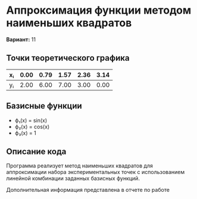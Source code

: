 # Аппроксимация функции методом наименьших квадратов

**Вариант:** 11

## Точки теоретического графика

| xᵢ   | 0.00 | 0.79 | 1.57 | 2.36 | 3.14 |
|------|------|------|------|------|------|
| yᵢ   | 2.00 | 6.00 | 7.00 | 3.00 | 0.00 |

## Базисные функции

- ϕ₁(x) = sin(x)  
- ϕ₂(x) = cos(x)  
- ϕ₃(x) = 1

## Описание кода

Программа реализует метод наименьших квадратов для аппроксимации набора экспериментальных точек с использованием линейной комбинации заданных базисных функций.

Дополнительная информация представлена в отчете по работе
